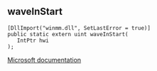 ## waveInStart

```
[DllImport("winmm.dll", SetLastError = true)]
public static extern uint waveInStart(
   IntPtr hwi
);
```

[Microsoft documentation](TODO)
